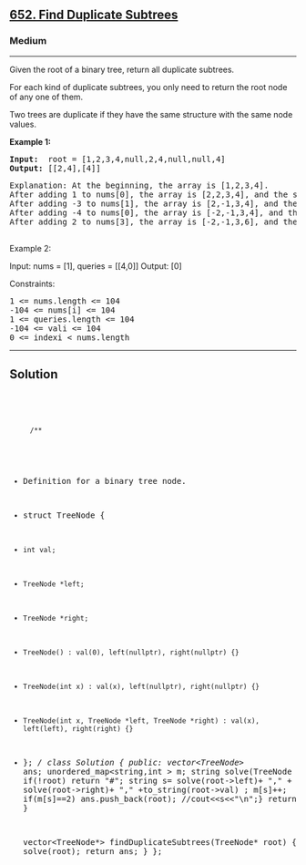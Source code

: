 
<h2><a href="https://leetcode.com/problems/sum-of-even-numbers-after-queries/">652. Find Duplicate Subtrees</a></h2>
<h3>Medium</h3>
<hr>
<div><p>
 Given the root of a binary tree, return all duplicate subtrees.

For each kind of duplicate subtrees, you only need to return the root node of any one of them.

Two trees are duplicate if they have the same structure with the same node values.
</p>


<p><strong>Example 1:</strong></p>
<pre><strong>Input:</strong>  root = [1,2,3,4,null,2,4,null,null,4]
<strong>Output:</strong> [[2,4],[4]]
</pre>
<pre>
Explanation: At the beginning, the array is [1,2,3,4].
After adding 1 to nums[0], the array is [2,2,3,4], and the sum of even values is 2 + 2 + 4 = 8.
After adding -3 to nums[1], the array is [2,-1,3,4], and the sum of even values is 2 + 4 = 6.
After adding -4 to nums[0], the array is [-2,-1,3,4], and the sum of even values is -2 + 4 = 2.
After adding 2 to nums[3], the array is [-2,-1,3,6], and the sum of even values is -2 + 6 = 4.
  </pre>
  
Example 2:

Input: nums = [1], queries = [[4,0]]
Output: [0]
 

Constraints:
<pre>
1 <= nums.length <= 104
-104 <= nums[i] <= 104
1 <= queries.length <= 104
-104 <= vali <= 104
0 <= indexi < nums.length
</pre>
<hr>
 <h2><strong><b>Solution</b></strong></h2>
 <br>
 <pre>
 
         /**
 * Definition for a binary tree node.
 * struct TreeNode {
 *     int val;
 *     TreeNode *left;
 *     TreeNode *right;
 *     TreeNode() : val(0), left(nullptr), right(nullptr) {}
 *     TreeNode(int x) : val(x), left(nullptr), right(nullptr) {}
 *     TreeNode(int x, TreeNode *left, TreeNode *right) : val(x), left(left), right(right) {}
 * };
 */
class Solution {
public:
vector<TreeNode*> ans;
   unordered_map<string,int > m;
   string solve(TreeNode *root)
   {
        if(!root) return "#";
        string s= solve(root->left)+ "," + solve(root->right)+ "," +to_string(root->val) ;
        m[s]++;
        if(m[s]==2) ans.push_back(root);  //cout<<s<<"\n";} 
       return s;
   }
   
    vector<TreeNode*> findDuplicateSubtrees(TreeNode* root) {
        solve(root);
        return ans;
    }
};
          
 </pre>

